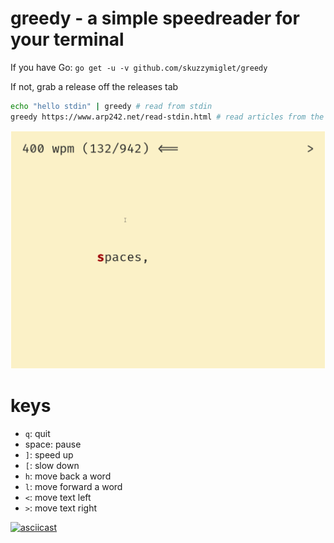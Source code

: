# greedy - a simple speedreader for your terminal

If you have Go: `go get -u -v github.com/skuzzymiglet/greedy`

If not, grab a release off the releases tab

```sh
echo "hello stdin" | greedy # read from stdin
greedy https://www.arp242.net/read-stdin.html # read articles from the web
```

![screenshot](screenshot.png)

# keys

+ `q`: quit
+ space: pause
+ `]`: speed up
+ `[`: slow down
+ `h`: move back a word
+ `l`: move forward a word
+ `<`: move text left
+ `>`: move text right

[![asciicast](https://asciinema.org/a/lgoSRtQU4cbeS33MJu71yNgd6.svg)](https://asciinema.org/a/lgoSRtQU4cbeS33MJu71yNgd6)

